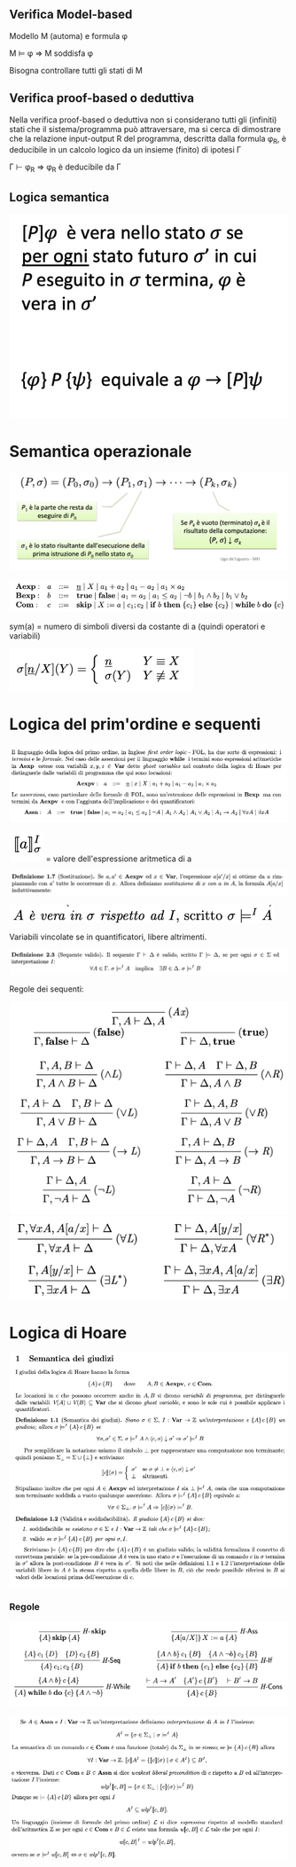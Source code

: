 ## Verifica Model-based

Modello M (automa) e formula φ

M	⊨ φ  => M soddisfa φ

Bisogna controllare tutti gli stati di M

## Verifica proof-based o deduttiva

Nella verifica proof-based o deduttiva non si considerano tutti
gli	(infiniti) stati che il sistema/programma	può	attraversare,
ma si cerca	di dimostrare che la relazione input-output R del
programma, descritta dalla formula φ<sub>R</sub>, è deducibile in un
calcolo	logico da un insieme (finito) di ipotesi Γ

Γ ⊢ φ<sub>R</sub> => φ<sub>R</sub> è	deducibile da Γ

## Logica semantica

![](assets/markdown-img-paste-20190902195850950.png)

# Semantica operazionale

![semantica_operazionale](assets/markdown-img-paste-2019090219302905.png)

![grammatica](assets/markdown-img-paste-20190903202807725.png)

sym(a) = numero di simboli diversi da costante di a (quindi operatori e variabili)

![stato_assegnazione](assets/markdown-img-paste-20190903203231601.png)

# Logica del prim'ordine e sequenti

![](assets/markdown-img-paste-20190903203545627.png)

![](assets/markdown-img-paste-2019090315472552.png) = valore dell'espressione aritmetica di a

![](assets/markdown-img-paste-20190903204252300.png)

![](assets/markdown-img-paste-20190903154809833.png)

Variabili vincolate se in quantificatori, libere altrimenti.

![](assets/markdown-img-paste-20190903154920658.png)

Regole dei sequenti:

![](assets/markdown-img-paste-20190903165044582.png)
![](assets/markdown-img-paste-20190903171422980.png)

# Logica di Hoare

![](assets/markdown-img-paste-20190903204729280.png)

### Regole

![](assets/markdown-img-paste-2019090320573185.png)

![](assets/markdown-img-paste-20190904122231829.png)
